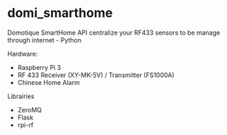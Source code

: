# domi_smarthome
Domotique SmartHome API centralize your RF433 sensors to be manage through internet - Python

Hardware:
- Raspberry Pi 3
- RF 433 Receiver (XY-MK-5V) / Transmitter (FS1000A)
- Chinese Home Alarm

Librairies
- ZeroMQ
- Flask
- rpi-rf
